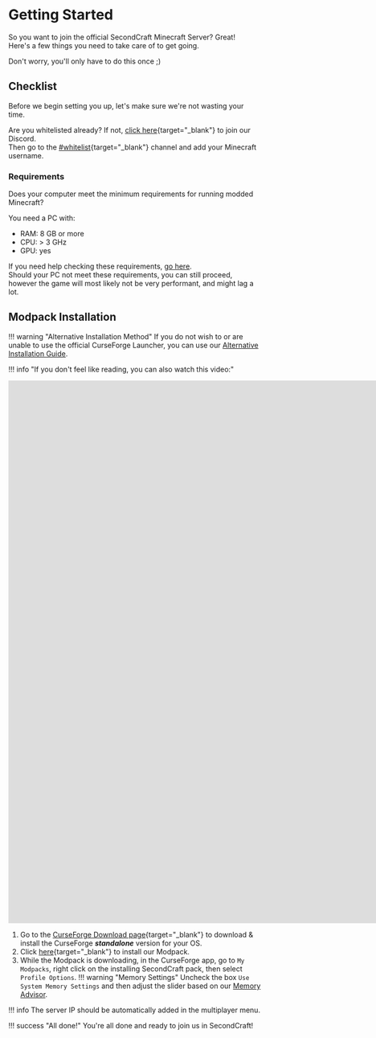 # Getting Started
So you want to join the official SecondCraft Minecraft Server? Great!  
Here's a few things you need to take care of to get going.  
  
Don't worry, you'll only have to do this once ;)

## Checklist

Before we begin setting you up, let's make sure we're not wasting your time.  
  
Are you whitelisted already? If not, [click here](https://discord.gg/fz7NkNYYUE){target="_blank"} to join our Discord.   
Then go to the [#whitelist](https://discord.com/channels/1138524746326212669/1141104418977234984){target="_blank"} channel and add your Minecraft username.

### Requirements
Does your computer meet the minimum requirements for running modded Minecraft?

You need a PC with:

- RAM: 8 GB or more
- CPU: > 3 GHz
- GPU: yes

If you need help checking these requirements, [go here](specifications.md).  
Should your PC not meet these requirements, you can still proceed, however the game will most likely not be very performant, and might lag a lot.

## Modpack Installation

!!! warning "Alternative Installation Method"
    If you do not wish to or are unable to use the official CurseForge Launcher, you can use our [Alternative Installation Guide](alternative-install.md).

!!! info "If you don't feel like reading, you can also watch this video:"

<iframe width="1920" style="aspect-ratio: 16/9" src="https://www.youtube-nocookie.com/embed/O0JC8IJQ3tQ?si=VgwKP2voJ_VCwDEj" title="YouTube video player" frameborder="0" allow="accelerometer; autoplay; clipboard-write; encrypted-media; gyroscope; picture-in-picture; web-share" allowfullscreen></iframe>

1. Go to the [CurseForge Download page](https://www.curseforge.com/download/app#download-options){target="_blank"} to download & install the CurseForge __*standalone*__ version for your OS.
2. Click [here](https://www.curseforge.com/minecraft/modpacks/secondcraft/install){target="_blank"} to install our Modpack.
3. While the Modpack is downloading, in the CurseForge app, go to `My Modpacks`, right click on the installing SecondCraft pack, then select `Profile Options`.
!!! warning "Memory Settings"
    Uncheck the box `Use System Memory Settings` and then adjust the slider based on our [Memory Advisor](memory-advisor.md).

!!! info
    The server IP should be automatically added in the multiplayer menu.

!!! success "All done!"
    You're all done and ready to join us in SecondCraft!
